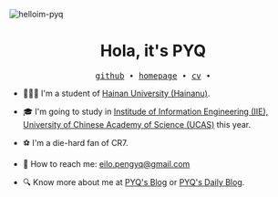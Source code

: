 ![helloim-pyq](https://cdn.jsdelivr.net/gh/Eilopyq/Gallery/img/202112011202208.svg)

<h1 align="center"> Hola, it's PYQ  </h3>

<p align="center">
  <samp>
    <a href="https://github.com/peng-yq">github</a> ∙ 
    <a href="https://peng-yq.github.io">homepage</a> ∙
    <a href="https://github.com/peng-yq/peng-yq.github.io/raw/main/pdf/CV_CN.pdf">cv</a> ∙ 
  </samp>
</p>

- 👨🏻‍🎓 I'm a student of [Hainan University (Hainanu)](https://ha.hainanu.edu.cn/home2020/).  

- 🎓 I'm going to study in [Institude of Information Engineering (IIE), University of Chinese Academy of Science (UCAS)](http://www.iie.ac.cn/) this year.  

- ⚽ I'm a die-hard fan of CR7.   

- 💌 How to reach me: [eilo.pengyq@gmail.com](mailto:eilo.pengyq@gmail.com)

- 🔍 Know more about me at [PYQ's Blog](https://peng-yq.github.io) or [PYQ's Daily Blog](https://pengyq.top).

  

  

  

